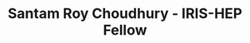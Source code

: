 ---
layout: fellow
pagetype: fellow
permalink: /fellows/SantamRC.html
fellow-name: Santam Roy Choudhury
title: Santam Roy Choudhury - IRIS-HEP Fellow
active: false
dates:
  start: 2021-06-01
  end: 2021-08-31
photo: /assets/images/team/Santam-Roy-Choudhury.jpg
institution: National Institute of Technology, Durgapur
e-mail: santamdev404@gmail.com
project_title: Automating Awkward Array Testing
focus-area: as
project_goal: >
  Awkward Array is a popular library for nested, variable-sized data, including
  arbitrary-length lists, records, mixed types, and missing data, using NumPy-like
  idioms.
  The project involves automating tests for various “Kernel Functions” in the library
  by working
  on selecting appropriate input values for test cases of the kernel functions.
  Here Hypothesis Testing Tool would be used to let off the load a bit by using various
  statistical methods for testing. The Kernel Functions would soon be implemented
  in CUDA therefore this project work would prove to be the genesis of the understanding
  that the CUDA implementations are
  correct and good to work with.
mentors:
- Jim Pivarski (Princeton)
- Ianna Osborne (Princeton)
proposal: /assets/pdf/Fellow-Santam-Roy-Choudhury-Proposal.pdf
presentations:
- title: Automating Awkward Array Testing
  date: 2021-09-20
  url: https://indico.cern.ch/event/1071402/contributions/4505119/attachments/2309188/3929152/IRIS-HEP%202021%20-%20Santam%20Roy%20Choudhury%20Google%20Slides.pdf
  meeting: IRIS-HEP Topical Meetings
  meetingurl: https://indico.cern.ch/event/1071402/
  recordingurl: https://youtu.be/uSCABMAsd64
  focus-area: as
current_status: >

github-username: SantamRC

linkedin-profile: https://www.linkedin.com/in/src00
---